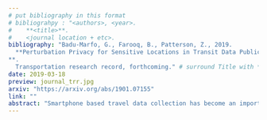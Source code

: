 ```yaml
---
# put bibliography in this format
# bibliograhpy : "<authors>, <year>.
#    **<title>**.
#    <journal location + etc>.
bibliography: "Badu-Marfo, G., Farooq, B., Patterson, Z., 2019.
  **Perturbation Privacy for Sensitive Locations in Transit Data Publication: A Case Study of Montreal Trajet Surveys
**.
  Transportation research record, forthcoming." # surround Title with **<title>**
date: 2019-03-18
preview: journal_trr.jpg
arxiv: "https://arxiv.org/abs/1901.07155"
link: ""
abstract: "Smartphone based travel data collection has become an important tool for the analysis of transportation systems. Interest in sharing travel survey data has gained popularity in recent years as Open Data Initiatives by governments seek to allow the public to use these data, and hopefully be able to contribute their findings and analysis to the public sphere. The public release of such precise information, particularly location data such as place of residence, opens the risk of privacy violation. At the same time, in order for such data to be useful, as much spatial resolution as possible is desirable for utility in transportation applications and travel demand modeling. This paper evaluates geographic random perturbation methods (i.e. Geo-indistinguishability and the Donut geomask) in protecting the privacy of respondents whose residential location may be published. We measure the performance of location privacy methods, preservation of utility and randomness in the distribution of perturbation distances with varying parameters. It is found that both methods produce distributions of spatial perturbations that conform closely to common probability distributions and as a result, that the original locations can be inferred with little information and a high degree of precision. It is also found that while Achieved K-estimate anonymity increases linearly with desired anonymity for the Donut geomask, Geo-Indistinguishability is highly dependent upon its privacy budget factor (epsilon) and is not very effective at assuring desired Achieved K-estimate anonymity."
---
```

